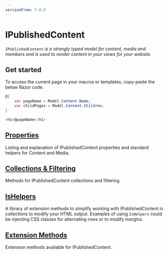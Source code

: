 ```yaml
---
versionFrom: 7.0.0
---
```


# IPublishedContent

_`IPublishedContent` is a strongly typed model for content, media and members and is used to render content in your views for your website._

## Get started
To access the current page in your macros or templates, copy-paste the below Razor code.

```csharp
@{
    var pageName = Model.Content.Name;
    var childPages = Model.Content.Children;
}

<h1>@pageName</h1>
```

## [Properties](Properties/index-v7.md)
Listing and explanation of IPublishedContent properties and standard helpers for Content and Media.

## [Collections & Filtering](Collections/index-v7.md)
Methods for IPublishedContent collections and filtering.

## [IsHelpers](IsHelpers/index-v7.md)
A library of extension methods to simplify working with IPublishedContent in collections to modify your HTML output. Examples of using `IsHelpers` could be injecting CSS classes for alternating rows or to modify margins.

## [Extension Methods](https://our.umbraco.com/apidocs/v7/csharp/api/Umbraco.Web.PublishedContentExtensions.html)
Extension methods available for IPublishedContent.
